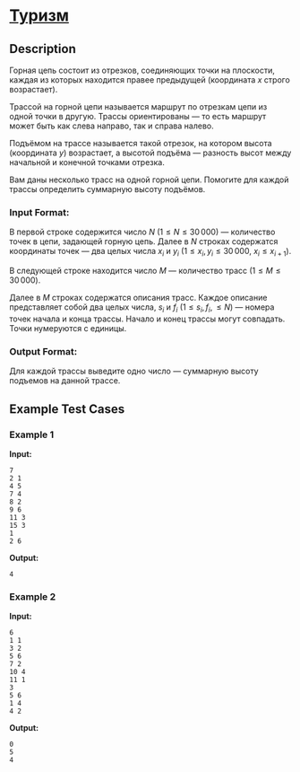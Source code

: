 # [Туризм](link)

## Description

Горная цепь состоит из отрезков, соединяющих точки на плоскости, каждая из которых находится правее предыдущей (координата $x$ строго возрастает).

Трассой на горной цепи называется маршрут по отрезкам цепи из одной точки в другую. Трассы ориентированы — то есть маршрут может быть как слева направо, так и справа налево.

Подъёмом на трассе называется такой отрезок, на котором высота (координата $y$) возрастает, а высотой подъёма — разность высот между начальной и конечной точками отрезка.

Вам даны несколько трасс на одной горной цепи. Помогите для каждой трассы определить суммарную высоту подъёмов.
### Input Format:

В первой строке содержится число $N$ ($1 \le N \le 30\,000$) — количество точек в цепи, задающей горную цепь. Далее в $N$ строках содержатся координаты точек — два целых числа $x_i$ и $y_i$ ​($1 \le x_i, y_i \le 30\,000$, $x_i \le x_{i+1}$).

В следующей строке находится число $M$ — количество трасс ($1 \le M \le 30\,000$).

Далее в $M$ строках содержатся описания трасс. Каждое описание представляет собой два целых числа, $s_i$ и $f_i$ ($1 \le s_i, f_i, \le N$) — номера точек начала и конца трассы. Начало и конец трассы могут совпадать. Точки нумеруются с единицы.

### Output Format:

Для каждой трассы выведите одно число — суммарную высоту подъемов на данной трассе.

## Example Test Cases

### Example 1

**Input:**
```
7
2 1
4 5
7 4
8 2
9 6
11 3
15 3
1
2 6

```

**Output:**
```
4

```

### Example 2

**Input:**
```
6
1 1
3 2
5 6
7 2
10 4
11 1
3
5 6
1 4
4 2

```

**Output:**
```
0
5
4

```

